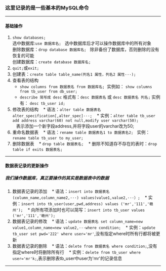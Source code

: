 ### 这里记录的是一些基本的MySQL命令

---
#### 基础操作    
1. `show databases;`     
 选中数据库:`use 数据库名;`   选中数据库后才可以操作数据库中的所有对象       
 删除数据库：`drop database 数据库名;`   除非备份了数据库，否则删除的没有恢复的可能       
 创建数据库：`create database 数据库名;`      
2. `quit;`或`exit;`         
3. 创建表：`create table table_name(列名1 属性，列名2 属性···);`      
4. 查看表的结构
    * `show columns from 数据表名 from 数据库名;`  实例如： `show columns from tb_user from db_user;`          
    * `describe 简写成 desc` 格式有：`desc 数据表名` 或 `desc 数据表名 列名;` 
    实例有： `desc tb_user id;`
5. 修改表的结构
    * 语法：`alter table 数据表名 alter_specification[,alter_spec]···;`
    * 实例：`alter table tb_user add address varchar(60) not null,modify user varchar(50);`       
    表示添加一个新字段address,并将字段user的varchar改为50;
6. 重命名数据表
    * 语法：`rename table 数据表名1 to 数据表名2;`   实例：`rename table tb_user to my_user;`
7. 删除数据表
    * `drop table 数据表名;`
    * 删除不知道存不存在的表时：`drop table if exits 数据表名;`    

---
#### 数据表记录的更新操作
##### 我们操作数据库，真正要操作的其实是数据表中的数据
1. 数据表记录的添加
    * 语法：`insert into 数据表名(column_name,column_name2,···) values(value1,value2,···）;`
    * 实例：`insert into tb_user(user,pwd,address) values ('mr','111','赣州');`
    * 向所有项添加时也可以简写：`insert into tb_user values ('mr','111','赣州');`
2. 数据表记录的修改
    * 语法：`update 数据表名 set column_name=new value1,column_name=new value2,···where condition;`
    * 实例：`update tb_user set pwd='222' where user='mr'`,没有指定where时所有行都将被更新
3. 数据表记录的删除
    * 语法：`delete from 数据表名 where condition;`,没有指定where时将删除所有行
    * 实例：`delete from tb_user where user='mr'k;`,表示删除表tb_user中user为'mr'的记录信息    
---
